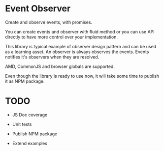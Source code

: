 Event Observer
==============

Create and observe events, with promises.

You can create events and observer with fluid method or you can use API directly to have more control over your implementation.

This library is typical example of observer design pattern and can be used as a learning asset. An observer is always observes the events. Events notifies it's observers when they are resolved.

AMD, CommonJS and browser globals are supported.

Even though the library is ready to use now, it will take some time to publish it as NPM package.

# TODO

- JS Doc coverage

- Unit tests

- Publish NPM package

- Extend examples
